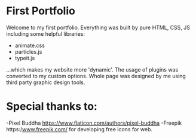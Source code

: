 # First Portfolio



Welcome to my first portfolio. Everything was built by pure HTML, CSS, JS including some helpful libraries: 

  - animate.css
  - particles.js
  - typeit.js

...which makes my website more 'dynamic'. The usage of plugins was converted to my custom options. Whole page was designed by me using third party graphic design tools. 

# Special thanks to: 

 -Pixel Buddha https://www.flaticon.com/authors/pixel-buddha
 -Freepik https:/www.freepik.com/ 
 for developing free icons for web. 
 
